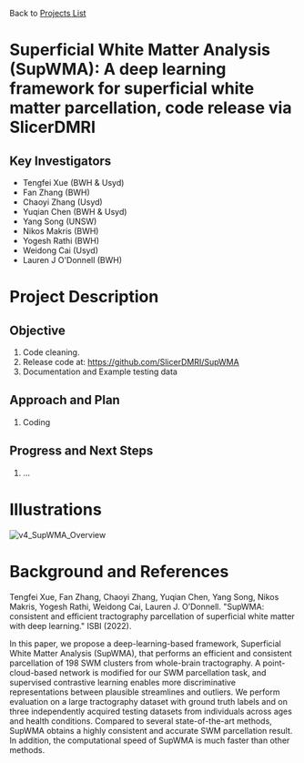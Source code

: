 Back to [Projects List](../../README.md#ProjectsList)

# Superficial White Matter Analysis (SupWMA): A deep learning framework for superficial white matter parcellation, code release via SlicerDMRI 

## Key Investigators

- Tengfei Xue (BWH & Usyd)
- Fan Zhang (BWH)
- Chaoyi Zhang (Usyd)
- Yuqian Chen (BWH & Usyd)
- Yang Song (UNSW)
- Nikos Makris (BWH)
- Yogesh Rathi (BWH)
- Weidong Cai (Usyd)
- Lauren J O'Donnell (BWH)

# Project Description

<!-- Add a short paragraph describing the project. -->

## Objective

<!-- Describe here WHAT you would like to achieve (what you will have as end result). -->

1. Code cleaning.
1. Release code at: https://github.com/SlicerDMRI/SupWMA
1. Documentation and Example testing data

## Approach and Plan

<!-- Describe here HOW you would like to achieve the objectives stated above. -->

1. Coding

## Progress and Next Steps

<!-- Update this section as you make progress, describing of what you have ACTUALLY DONE. If there are specific steps that you could not complete then you can describe them here, too. -->

1. ... <!--How to intergate into SlicerDMRI so users can use via Slicer interface.  -->

# Illustrations

<!-- Add pictures and links to videos that demonstrate what has been accomplished.
![Description of picture](Example2.jpg)
![Some more images](Example2.jpg)
-->

![v4_SupWMA_Overview](https://user-images.githubusercontent.com/56477109/149606217-ed5f329f-fc1d-43d1-9f6a-a903a884baf3.png)

<!-- ![v7_Contrastive learning](https://user-images.githubusercontent.com/56477109/149606222-a6954063-80cf-4ebd-8843-6bf8142bbeff.png) -->

# Background and References

<!-- If you developed any software, include link to the source code repository. If possible, also add links to sample data, and to any relevant publications. -->

<!-- 
[Tengfei Xue, Fan Zhang, Chaoyi Zhang, Yuqian Chen, Yang Song, Nikos Makris, Yogesh Rathi, Weidong Cai, Lauren J. O’Donnell. "SupWMA: consistent and efficient tractography parcellation of superficial white matter with deep learning." ISBI (2022).](Coming soon) -->

Tengfei Xue, Fan Zhang, Chaoyi Zhang, Yuqian Chen, Yang Song, Nikos Makris, Yogesh Rathi, Weidong Cai, Lauren J. O’Donnell. "SupWMA: consistent and efficient tractography parcellation of superficial white matter with deep learning." ISBI (2022).

In this paper, we propose a deep-learning-based framework, Superficial White Matter Analysis (SupWMA), that performs an efficient and consistent parcellation of 198 SWM clusters from whole-brain tractography. A point-cloud-based network is modified for our SWM parcellation task, and supervised contrastive learning enables more discriminative representations between plausible streamlines and outliers. We perform evaluation on a large tractography dataset with ground truth labels and on three independently acquired testing datasets from individuals across ages and health conditions. Compared to several state-of-the-art methods, SupWMA obtains a highly consistent and accurate SWM parcellation result. In addition, the computational speed of SupWMA is much faster than other methods.
